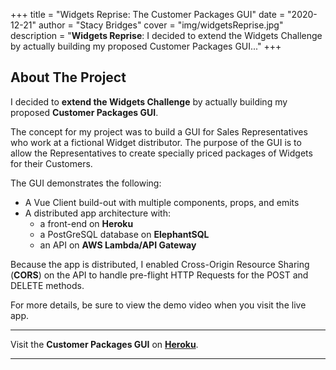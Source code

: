 +++
title = "Widgets Reprise: The Customer Packages GUI"
date = "2020-12-21"
author = "Stacy Bridges"
cover = "img/widgetsReprise.jpg"
description = "**Widgets Reprise**: I decided to extend the Widgets Challenge by actually building my proposed Customer Packages GUI..."
+++
## About The Project

I decided to **extend the Widgets Challenge** by actually building my proposed **Customer Packages GUI**.

The concept for my project was to build a GUI for Sales Representatives who work at a fictional Widget distributor. The purpose of the GUI is to allow the Representatives to create specially priced packages of Widgets for their Customers.

The GUI demonstrates the following:
- A Vue Client build-out with multiple components, props, and emits
- A distributed app architecture with:
  - a front-end on **Heroku**
  - a PostGreSQL database  on **ElephantSQL**
  - an API on **AWS Lambda/API Gateway**

Because the app is distributed, I enabled Cross-Origin Resource Sharing (**CORS**) on the API to handle pre-flight HTTP Requests for the POST and DELETE methods.

For more details, be sure to view the demo video when you visit the live app.

---
Visit the **Customer Packages GUI** on **[Heroku](https://customerpackagesfin.herokuapp.com/)**.

---
